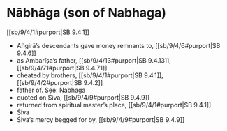 # Nābhāga (son of Nabhaga)

[[sb/9/4/1#purport|SB 9.4.1]]

* Aṅgirā’s descendants gave money remnants to, [[sb/9/4/6#purport|SB 9.4.6]]
* as Ambarīṣa’s father, [[sb/9/4/13#purport|SB 9.4.13]], [[sb/9/4/71#purport|SB 9.4.71]]
* cheated by brothers, [[sb/9/4/1#purport|SB 9.4.1]], [[sb/9/4/2#purport|SB 9.4.2]]
* father of. See: Nabhaga 
* quoted on Śiva, [[sb/9/4/9#purport|SB 9.4.9]]
* returned from spiritual master’s place, [[sb/9/4/1#purport|SB 9.4.1]]
* Śiva 
* Śiva’s mercy begged for by, [[sb/9/4/9#purport|SB 9.4.9]]
